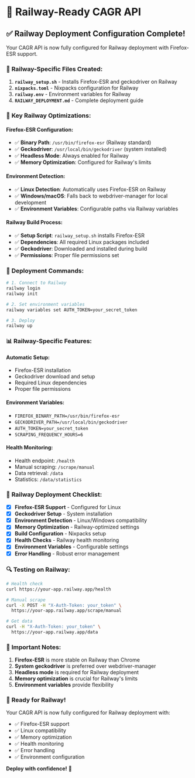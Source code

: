 # 🚀 Railway-Ready CAGR API

## ✅ **Railway Deployment Configuration Complete!**

Your CAGR API is now fully configured for Railway deployment with Firefox-ESR support.

### 🔧 **Railway-Specific Files Created:**

1. **`railway_setup.sh`** - Installs Firefox-ESR and geckodriver on Railway
2. **`nixpacks.toml`** - Nixpacks configuration for Railway
3. **`railway.env`** - Environment variables for Railway
4. **`RAILWAY_DEPLOYMENT.md`** - Complete deployment guide

### 🎯 **Key Railway Optimizations:**

#### **Firefox-ESR Configuration:**
- ✅ **Binary Path**: `/usr/bin/firefox-esr` (Railway standard)
- ✅ **Geckodriver**: `/usr/local/bin/geckodriver` (system installed)
- ✅ **Headless Mode**: Always enabled for Railway
- ✅ **Memory Optimization**: Configured for Railway's limits

#### **Environment Detection:**
- ✅ **Linux Detection**: Automatically uses Firefox-ESR on Railway
- ✅ **Windows/macOS**: Falls back to webdriver-manager for local development
- ✅ **Environment Variables**: Configurable paths via Railway variables

#### **Railway Build Process:**
- ✅ **Setup Script**: `railway_setup.sh` installs Firefox-ESR
- ✅ **Dependencies**: All required Linux packages included
- ✅ **Geckodriver**: Downloaded and installed during build
- ✅ **Permissions**: Proper file permissions set

### 🚀 **Deployment Commands:**

```bash
# 1. Connect to Railway
railway login
railway init

# 2. Set environment variables
railway variables set AUTH_TOKEN=your_secret_token

# 3. Deploy
railway up
```

### 📊 **Railway-Specific Features:**

#### **Automatic Setup:**
- Firefox-ESR installation
- Geckodriver download and setup
- Required Linux dependencies
- Proper file permissions

#### **Environment Variables:**
- `FIREFOX_BINARY_PATH=/usr/bin/firefox-esr`
- `GECKODRIVER_PATH=/usr/local/bin/geckodriver`
- `AUTH_TOKEN=your_secret_token`
- `SCRAPING_FREQUENCY_HOURS=6`

#### **Health Monitoring:**
- Health endpoint: `/health`
- Manual scraping: `/scrape/manual`
- Data retrieval: `/data`
- Statistics: `/data/statistics`

### 🎯 **Railway Deployment Checklist:**

- [x] **Firefox-ESR Support** - Configured for Linux
- [x] **Geckodriver Setup** - System installation
- [x] **Environment Detection** - Linux/Windows compatibility
- [x] **Memory Optimization** - Railway-optimized settings
- [x] **Build Configuration** - Nixpacks setup
- [x] **Health Checks** - Railway health monitoring
- [x] **Environment Variables** - Configurable settings
- [x] **Error Handling** - Robust error management

### 🔍 **Testing on Railway:**

```bash
# Health check
curl https://your-app.railway.app/health

# Manual scrape
curl -X POST -H "X-Auth-Token: your_token" \
  https://your-app.railway.app/scrape/manual

# Get data
curl -H "X-Auth-Token: your_token" \
  https://your-app.railway.app/data
```

### 📝 **Important Notes:**

1. **Firefox-ESR** is more stable on Railway than Chrome
2. **System geckodriver** is preferred over webdriver-manager
3. **Headless mode** is required for Railway deployment
4. **Memory optimization** is crucial for Railway's limits
5. **Environment variables** provide flexibility

### 🎉 **Ready for Railway!**

Your CAGR API is now fully configured for Railway deployment with:
- ✅ Firefox-ESR support
- ✅ Linux compatibility
- ✅ Memory optimization
- ✅ Health monitoring
- ✅ Error handling
- ✅ Environment configuration

**Deploy with confidence!** 🚀

